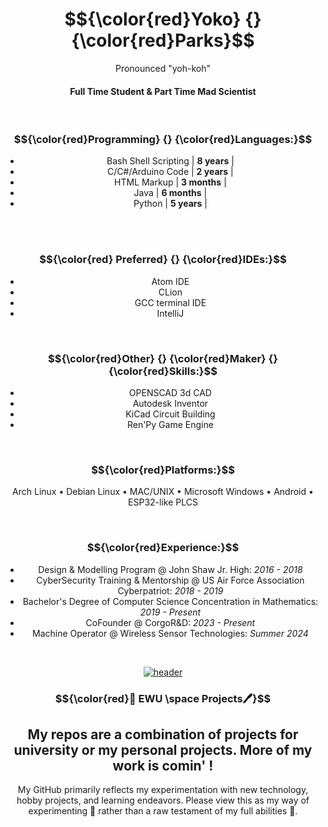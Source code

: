 <div align="center">

# $${\color{red}Yoko} {} {\color{red}Parks}$$

<p> Pronounced "yoh-koh" </p>

#### Full Time Student & Part Time Mad Scientist

<br>

### $${\color{red}Programming} {} {\color{red}Languages:}$$
- Bash Shell Scripting  | **8 years** |
- C/C#/Arduino Code  | **2 years** |
- HTML Markup  | **3 months** |
- Java  | **6 months** |
- Python  | **5 years** |

<br>


<br>

### $${\color{red} Preferred} {} {\color{red}IDEs:}$$
- Atom IDE
- CLion
- GCC terminal IDE
- IntelliJ

<br>

### $${\color{red}Other} {} {\color{red}Maker} {} {\color{red}Skills:}$$
- OPENSCAD 3d CAD
- Autodesk Inventor
- KiCad Circuit Building
- Ren'Py Game Engine

<br>

### $${\color{red}Platforms:}$$
Arch Linux • Debian Linux • MAC/UNIX • Microsoft Windows • Android • ESP32-like PLCS

<br>

### $${\color{red}Experience:}$$
- Design & Modelling Program @ John Shaw Jr. High: _2016 - 2018_
- CyberSecurity Training & Mentorship @ US Air Force Association Cyberpatriot: _2018 - 2019_
- Bachelor's Degree of Computer Science Concentration in Mathematics: _2019 - Present_
- CoFounder @ CorgoR&D: _2023 - Present_
- Machine Operator @ Wireless Sensor Technologies: _Summer 2024_



<br>

[![header](https://assets-sports-gcp.thescore.com/basketball/team/1564/small_logo.png)](https://inside.ewu.edu/)

###   $${\color{red}📖 EWU \space Projects🖊}$$ 

## My repos are a combination of projects for university or my personal projects. More of my work is comin' !

<p> My GitHub primarily reflects my experimentation with new technology, hobby projects, and learning endeavors. Please view this as my way of experimenting 🧪 rather than a raw testament of my full abilities 🦸.</p>

</div>


</div>
